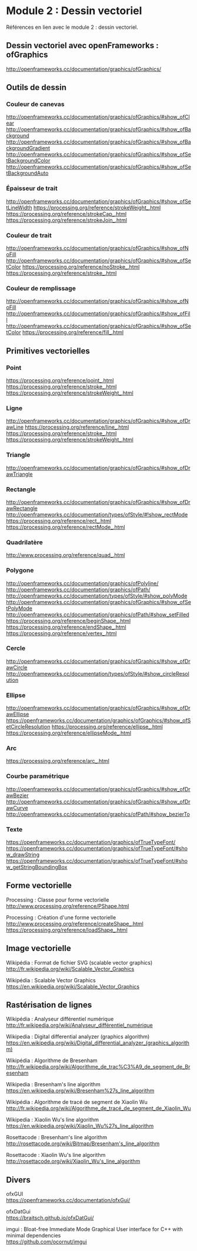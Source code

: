 # Module 2 : Dessin vectoriel

Références en lien avec le module 2 : dessin vectoriel.

## Dessin vectoriel avec openFrameworks : ofGraphics
http://openframeworks.cc/documentation/graphics/ofGraphics/

## Outils de dessin

### Couleur de canevas
http://openframeworks.cc/documentation/graphics/ofGraphics/#show_ofClear
http://openframeworks.cc/documentation/graphics/ofGraphics/#show_ofBackground
http://openframeworks.cc/documentation/graphics/ofGraphics/#show_ofBackgroundGradient
http://openframeworks.cc/documentation/graphics/ofGraphics/#show_ofSetBackgroundColor
http://openframeworks.cc/documentation/graphics/ofGraphics/#show_ofSetBackgroundAuto

### Épaisseur de trait
http://openframeworks.cc/documentation/graphics/ofGraphics/#show_ofSetLineWidth
https://processing.org/reference/strokeWeight_.html
https://processing.org/reference/strokeCap_.html
https://processing.org/reference/strokeJoin_.html

### Couleur de trait
http://openframeworks.cc/documentation/graphics/ofGraphics/#show_ofNoFill
http://openframeworks.cc/documentation/graphics/ofGraphics/#show_ofSetColor
https://processing.org/reference/noStroke_.html
https://processing.org/reference/stroke_.html

### Couleur de remplissage
http://openframeworks.cc/documentation/graphics/ofGraphics/#show_ofNoFill
http://openframeworks.cc/documentation/graphics/ofGraphics/#show_ofFill
http://openframeworks.cc/documentation/graphics/ofGraphics/#show_ofSetColor
https://processing.org/reference/fill_.html

## Primitives vectorielles

### Point
https://processing.org/reference/point_.html
https://processing.org/reference/stroke_.html
https://processing.org/reference/strokeWeight_.html

### Ligne
http://openframeworks.cc/documentation/graphics/ofGraphics/#show_ofDrawLine
https://processing.org/reference/line_.html
https://processing.org/reference/stroke_.html
https://processing.org/reference/strokeWeight_.html

### Triangle
http://openframeworks.cc/documentation/graphics/ofGraphics/#show_ofDrawTriangle

### Rectangle
http://openframeworks.cc/documentation/graphics/ofGraphics/#show_ofDrawRectangle
http://openframeworks.cc/documentation/types/ofStyle/#!show_rectMode
https://processing.org/reference/rect_.html
https://processing.org/reference/rectMode_.html

### Quadrilatère
http://www.processing.org/reference/quad_.html

### Polygone
http://openframeworks.cc/documentation/graphics/ofPolyline/
http://openframeworks.cc/documentation/graphics/ofPath/
http://openframeworks.cc/documentation/types/ofStyle/#show_polyMode
http://openframeworks.cc/documentation/graphics/ofGraphics/#show_ofSetPolyMode
http://openframeworks.cc/documentation/graphics/ofPath/#show_setFilled
https://processing.org/reference/beginShape_.html
https://processing.org/reference/endShape_.html
https://processing.org/reference/vertex_.html

### Cercle
http://openframeworks.cc/documentation/graphics/ofGraphics/#show_ofDrawCircle
http://openframeworks.cc/documentation/types/ofStyle/#show_circleResolution

### Ellipse
http://openframeworks.cc/documentation/graphics/ofGraphics/#show_ofDrawEllipse
https://openframeworks.cc/documentation/graphics/ofGraphics/#show_ofSetCircleResolution
https://processing.org/reference/ellipse_.html
https://processing.org/reference/ellipseMode_.html

### Arc
https://processing.org/reference/arc_.html

### Courbe paramétrique
http://openframeworks.cc/documentation/graphics/ofGraphics/#show_ofDrawBezier
http://openframeworks.cc/documentation/graphics/ofGraphics/#show_ofDrawCurve
http://openframeworks.cc/documentation/graphics/ofPath/#show_bezierTo

### Texte
https://openframeworks.cc/documentation/graphics/ofTrueTypeFont/
https://openframeworks.cc/documentation/graphics/ofTrueTypeFont/#show_drawString
https://openframeworks.cc/documentation/graphics/ofTrueTypeFont/#show_getStringBoundingBox

## Forme vectorielle

Processing : Classe pour forme vectorielle  
http://www.processing.org/reference/PShape.html

Processing : Création d'une forme vectorielle  
http://www.processing.org/reference/createShape_.html
https://processing.org/reference/loadShape_.html

## Image vectorielle

Wikipédia : Format de fichier SVG (scalable vector graphics)  
http://fr.wikipedia.org/wiki/Scalable_Vector_Graphics

Wikipédia : Scalable Vector Graphics  
https://en.wikipedia.org/wiki/Scalable_Vector_Graphics

## Rastérisation de lignes

Wikipédia : Analyseur différentiel numérique  
http://fr.wikipedia.org/wiki/Analyseur_différentiel_numérique

Wikipedia : Digital differential analyzer (graphics algorithm)  
https://en.wikipedia.org/wiki/Digital_differential_analyzer_(graphics_algorithm)

Wikipédia : Algorithme de Bresenham  
http://fr.wikipedia.org/wiki/Algorithme_de_trac%C3%A9_de_segment_de_Bresenham

Wikipedia : Bresenham's line algorithm  
https://en.wikipedia.org/wiki/Bresenham%27s_line_algorithm

Wikipédia : Algorithme de tracé de segment de Xiaolin Wu  
http://fr.wikipedia.org/wiki/Algorithme_de_tracé_de_segment_de_Xiaolin_Wu

Wikipedia : Xiaolin Wu's line algorithm  
https://en.wikipedia.org/wiki/Xiaolin_Wu%27s_line_algorithm

Rosettacode : Bresenham's line algorithm  
http://rosettacode.org/wiki/Bitmap/Bresenham's_line_algorithm

Rosettacode : Xiaolin Wu's line algorithm  
http://rosettacode.org/wiki/Xiaolin_Wu's_line_algorithm

## Divers

ofxGUI  
https://openframeworks.cc/documentation/ofxGui/

ofxDatGui  
https://braitsch.github.io/ofxDatGui/

imgui : Bloat-free Immediate Mode Graphical User interface for C++ with minimal dependencies  
https://github.com/ocornut/imgui
